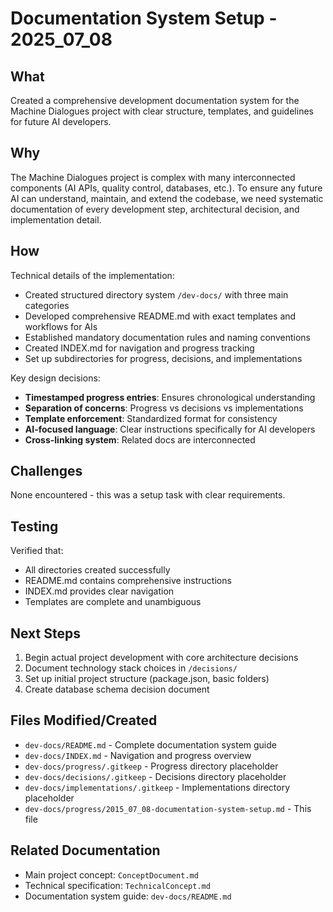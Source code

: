 # Documentation System Setup - 2025_07_08

## What

Created a comprehensive development documentation system for the Machine Dialogues project with clear structure, templates, and guidelines for future AI developers.

## Why

The Machine Dialogues project is complex with many interconnected components (AI APIs, quality control, databases, etc.). To ensure any future AI can understand, maintain, and extend the codebase, we need systematic documentation of every development step, architectural decision, and implementation detail.

## How

Technical details of the implementation:

- Created structured directory system `/dev-docs/` with three main categories
- Developed comprehensive README.md with exact templates and workflows for AIs
- Established mandatory documentation rules and naming conventions
- Created INDEX.md for navigation and progress tracking
- Set up subdirectories for progress, decisions, and implementations

Key design decisions:

- **Timestamped progress entries**: Ensures chronological understanding
- **Separation of concerns**: Progress vs decisions vs implementations
- **Template enforcement**: Standardized format for consistency
- **AI-focused language**: Clear instructions specifically for AI developers
- **Cross-linking system**: Related docs are interconnected

## Challenges

None encountered - this was a setup task with clear requirements.

## Testing

Verified that:

- All directories created successfully
- README.md contains comprehensive instructions
- INDEX.md provides clear navigation
- Templates are complete and unambiguous

## Next Steps

1. Begin actual project development with core architecture decisions
2. Document technology stack choices in `/decisions/`
3. Set up initial project structure (package.json, basic folders)
4. Create database schema decision document

## Files Modified/Created

- `dev-docs/README.md` - Complete documentation system guide
- `dev-docs/INDEX.md` - Navigation and progress overview
- `dev-docs/progress/.gitkeep` - Progress directory placeholder
- `dev-docs/decisions/.gitkeep` - Decisions directory placeholder
- `dev-docs/implementations/.gitkeep` - Implementations directory placeholder
- `dev-docs/progress/2015_07_08-documentation-system-setup.md` - This file

## Related Documentation

- Main project concept: `ConceptDocument.md`
- Technical specification: `TechnicalConcept.md`
- Documentation system guide: `dev-docs/README.md`
